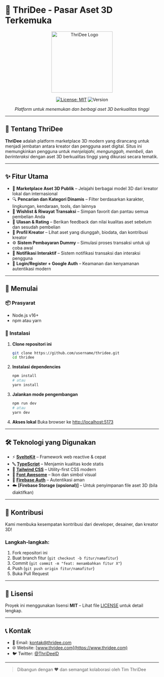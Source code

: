 
# 🚀 ThriDee - Pasar Aset 3D Terkemuka

<div align="center">
  <img src="/logo.png" alt="ThriDee Logo" width="200">

  [![License: MIT](https://img.shields.io/badge/License-MIT-yellow.svg)](https://opensource.org/licenses/MIT)
  ![Version](https://img.shields.io/badge/version-1.0.0-blue.svg)

  <em>Platform untuk menemukan dan berbagi aset 3D berkualitas tinggi</em>
</div>

---

## 🌟 Tentang ThriDee

**ThriDee** adalah platform marketplace 3D modern yang dirancang untuk menjadi jembatan antara kreator dan pengguna aset digital. Situs ini memungkinkan pengguna untuk *menjelajahi, mengunggah, membeli*, dan *berinteraksi* dengan aset 3D berkualitas tinggi yang dikurasi secara tematik.

---

## ✨ Fitur Utama

- 🛒 **Marketplace Aset 3D Publik** – Jelajahi berbagai model 3D dari kreator lokal dan internasional
- 🔍 **Pencarian dan Kategori Dinamis** – Filter berdasarkan karakter, lingkungan, kendaraan, tools, dan lainnya
- 🧾 **Wishlist & Riwayat Transaksi** – Simpan favorit dan pantau semua pembelian Anda
- 💬 **Ulasan & Rating** – Berikan feedback dan nilai kualitas aset sebelum dan sesudah pembelian
- 👤 **Profil Kreator** – Lihat aset yang diunggah, biodata, dan kontribusi kreator
- ⚙️ **Sistem Pembayaran Dummy** – Simulasi proses transaksi untuk uji coba awal
- 🔔 **Notifikasi Interaktif** – Sistem notifikasi transaksi dan interaksi pengguna
- 🔐 **Login/Register + Google Auth** – Keamanan dan kenyamanan autentikasi modern

---

## 🚀 Memulai

### 📦 Prasyarat
- Node.js v16+
- npm atau yarn

### 🔧 Instalasi

1. **Clone repositori ini**
   ```bash
   git clone https://github.com/username/thridee.git
   cd thridee
   ```

2. **Instalasi dependencies**
   ```bash
   npm install
   # atau
   yarn install
   ```

3. **Jalankan mode pengembangan**
   ```bash
   npm run dev
   # atau
   yarn dev
   ```

4. **Akses lokal**
   Buka browser ke [http://localhost:5173](http://localhost:5173)

---

## 🛠 Teknologi yang Digunakan

- ⚡ **[SvelteKit](https://kit.svelte.dev/)** – Framework web reactive & cepat
- 🔤 **[TypeScript](https://www.typescriptlang.org/)** – Menjamin kualitas kode statis
- 🎨 **[Tailwind CSS](https://tailwindcss.com/)** – Utility-first CSS modern
- 🧩 **[Font Awesome](https://fontawesome.com/)** – Ikon dan simbol visual
- 🔐 **[Firebase Auth](https://firebase.google.com/products/auth)** – Autentikasi aman
- ☁️ **[Firebase Storage (opsional)]** – Untuk penyimpanan file aset 3D (bila diaktifkan)

---

## 🤝 Kontribusi

Kami membuka kesempatan kontribusi dari developer, desainer, dan kreator 3D!

### Langkah-langkah:
1. Fork repositori ini
2. Buat branch fitur (`git checkout -b fitur/namafitur`)
3. Commit (`git commit -m "feat: menambahkan fitur X"`)
4. Push (`git push origin fitur/namafitur`)
5. Buka Pull Request

---

## 📜 Lisensi

Proyek ini menggunakan lisensi **MIT** – Lihat file [LICENSE](./LICENSE) untuk detail lengkap.

---

## 📞 Kontak

- 📧 Email: [kontak@thridee.com](mailto:kontak@thridee.com)
- 🌐 Website: [www.thridee.com](https://www.thridee.com)
- 🐦 Twitter: [@ThriDeeID](https://twitter.com/ThriDeeID)

---

> Dibangun dengan ❤️ dan semangat kolaborasi oleh Tim ThriDee
